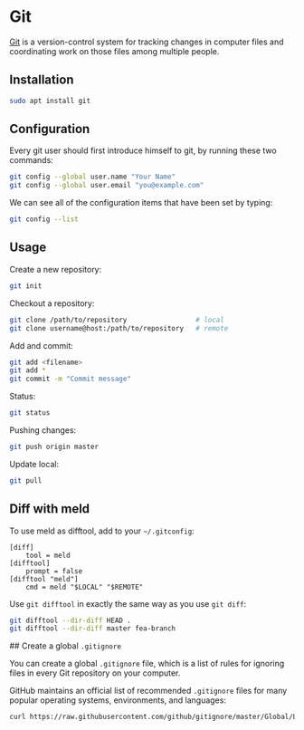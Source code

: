 # Git

[Git](https://git-scm.com/) is a version-control system for tracking changes
in computer files and coordinating work on those files among multiple people.

## Installation

```bash
sudo apt install git
```

## Configuration

Every git user should first introduce himself to git, by running these
two commands:

```bash
git config --global user.name "Your Name"
git config --global user.email "you@example.com"
```

We can see all of the configuration items that have been set by typing:

```bash
git config --list
```

## Usage

Create a new repository:

```bash
git init
```

Checkout a repository:

```bash
git clone /path/to/repository                 # local
git clone username@host:/path/to/repository   # remote
```

Add and commit:

```bash
git add <filename>
git add *
git commit -m "Commit message"
```

Status:

```bash
git status
```

Pushing changes:

```bash
git push origin master
```

Update local:

```bash
git pull
```

## Diff with meld

To use meld as difftool, add to your `~/.gitconfig`:

```text
[diff]
    tool = meld
[difftool]
    prompt = false
[difftool "meld"]
    cmd = meld "$LOCAL" "$REMOTE"
```

Use `git difftool` in exactly the same way as you use `git diff`:

```bash
git difftool --dir-diff HEAD .
git difftool --dir-diff master fea-branch
```

## Create a global `.gitignore`

You can create a global `.gitignore` file, which is a list of rules for
ignoring files in every Git repository on your computer.

GitHub maintains an official list of recommended `.gitignore` files for many
popular operating systems, environments, and languages:

```bash
curl https://raw.githubusercontent.com/github/gitignore/master/Global/Linux.gitignore -o ~/.gitignore
```
